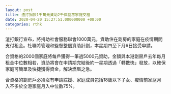 ```yaml
---
layout: post
title: 渣打捐款1千萬元資助2千個劏房家庭交租
date: 2020-04-20 15:27:51.000000000 +08:00
categories: rthk
---
```


渣打銀行宣布，將捐助社會服務聯會1000萬元，資助住在劏房的家庭在疫情期間支付租金。社聯將管理和監督整個資助計劃，本星期四至下月6日接受申請。

合資格的2000個家庭將每戶獲得一筆過5000元資助，金額與本港劏房戶去年每月租金中位數相若，資助將會在申請期完結後約一星期透過「轉數快」發放，以確保家庭可簡單及快捷獲得資金，解決燃眉之急。

合資格的劏房戶必須沒有申請綜援、家庭成員包括18歲以下子女、疫情前家庭月入不多於全港家庭月入中位數75%。
